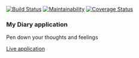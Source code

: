[![Build Status](https://travis-ci.org/nakimera/my-diary-application.svg?branch=develop)](https://travis-ci.org/nakimera/my-diary-application)
[![Maintainability](https://api.codeclimate.com/v1/badges/140e2cdf5000e339ab23/maintainability)](https://codeclimate.com/github/nakimera/my-diary-application/maintainability)
[![Coverage Status](https://coveralls.io/repos/github/nakimera/my-diary-application/badge.svg?branch=develop)](https://coveralls.io/github/nakimera/my-diary-application?branch=develop)

### My Diary application

Pen down your thoughts and feelings

[Live application](https://my-diary-application.herokuapp.com/)